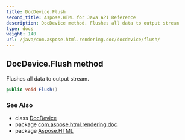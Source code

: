 ```yaml
---
title: DocDevice.Flush
second_title: Aspose.HTML for Java API Reference
description: DocDevice method. Flushes all data to output stream
type: docs
weight: 140
url: /java/com.aspose.html.rendering.doc/docdevice/flush/
---
```

## DocDevice.Flush method

Flushes all data to output stream.

```java
public void Flush()
```

### See Also

* class [DocDevice](../)
* package [com.aspose.html.rendering.doc](../../docdevice/)
* package [Aspose.HTML](../../../)
